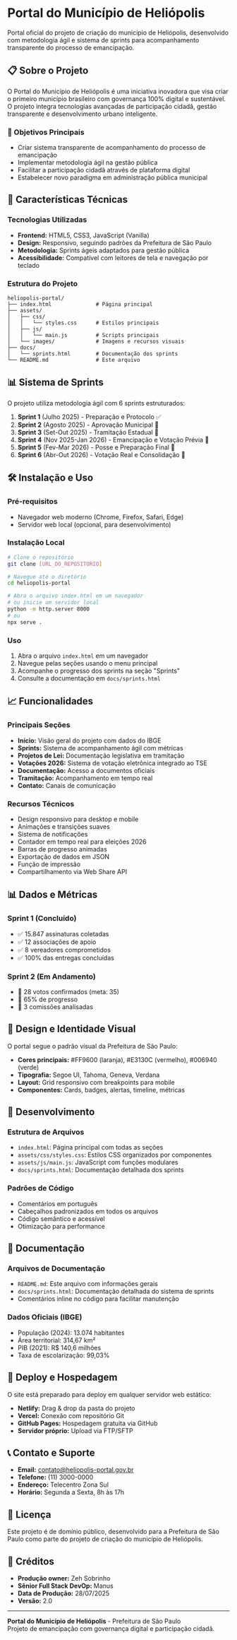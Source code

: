# Portal do Município de Heliópolis

Portal oficial do projeto de criação do município de Heliópolis, desenvolvido com metodologia ágil e sistema de sprints para acompanhamento transparente do processo de emancipação.

## 📋 Sobre o Projeto

O Portal do Município de Heliópolis é uma iniciativa inovadora que visa criar o primeiro município brasileiro com governança 100% digital e sustentável. O projeto integra tecnologias avançadas de participação cidadã, gestão transparente e desenvolvimento urbano inteligente.

### 🎯 Objetivos Principais

- Criar sistema transparente de acompanhamento do processo de emancipação
- Implementar metodologia ágil na gestão pública
- Facilitar a participação cidadã através de plataforma digital
- Estabelecer novo paradigma em administração pública municipal

## 🚀 Características Técnicas

### Tecnologias Utilizadas
- **Frontend:** HTML5, CSS3, JavaScript (Vanilla)
- **Design:** Responsivo, seguindo padrões da Prefeitura de São Paulo
- **Metodologia:** Sprints ágeis adaptados para gestão pública
- **Acessibilidade:** Compatível com leitores de tela e navegação por teclado

### Estrutura do Projeto
```
heliopolis-portal/
├── index.html              # Página principal
├── assets/
│   ├── css/
│   │   └── styles.css      # Estilos principais
│   ├── js/
│   │   └── main.js         # Scripts principais
│   └── images/             # Imagens e recursos visuais
├── docs/
│   └── sprints.html        # Documentação dos sprints
└── README.md               # Este arquivo
```

## 📊 Sistema de Sprints

O projeto utiliza metodologia ágil com 6 sprints estruturados:

1. **Sprint 1** (Julho 2025) - Preparação e Protocolo ✅
2. **Sprint 2** (Agosto 2025) - Aprovação Municipal 🔄
3. **Sprint 3** (Set-Out 2025) - Tramitação Estadual 📅
4. **Sprint 4** (Nov 2025-Jan 2026) - Emancipação e Votação Prévia 📅
5. **Sprint 5** (Fev-Mar 2026) - Posse e Preparação Final 📅
6. **Sprint 6** (Abr-Out 2026) - Votação Real e Consolidação 📅

## 🛠️ Instalação e Uso

### Pré-requisitos
- Navegador web moderno (Chrome, Firefox, Safari, Edge)
- Servidor web local (opcional, para desenvolvimento)

### Instalação Local
```bash
# Clone o repositório
git clone [URL_DO_REPOSITORIO]

# Navegue até o diretório
cd heliopolis-portal

# Abra o arquivo index.html em um navegador
# ou inicie um servidor local
python -m http.server 8000
# ou
npx serve .
```

### Uso
1. Abra o arquivo `index.html` em um navegador
2. Navegue pelas seções usando o menu principal
3. Acompanhe o progresso dos sprints na seção "Sprints"
4. Consulte a documentação em `docs/sprints.html`

## 📈 Funcionalidades

### Principais Seções
- **Início:** Visão geral do projeto com dados do IBGE
- **Sprints:** Sistema de acompanhamento ágil com métricas
- **Projetos de Lei:** Documentação legislativa em tramitação
- **Votações 2026:** Sistema de votação eletrônica integrado ao TSE
- **Documentação:** Acesso a documentos oficiais
- **Tramitação:** Acompanhamento em tempo real
- **Contato:** Canais de comunicação

### Recursos Técnicos
- Design responsivo para desktop e mobile
- Animações e transições suaves
- Sistema de notificações
- Contador em tempo real para eleições 2026
- Barras de progresso animadas
- Exportação de dados em JSON
- Função de impressão
- Compartilhamento via Web Share API

## 📊 Dados e Métricas

### Sprint 1 (Concluído)
- ✅ 15.847 assinaturas coletadas
- ✅ 12 associações de apoio
- ✅ 8 vereadores comprometidos
- ✅ 100% das entregas concluídas

### Sprint 2 (Em Andamento)
- 🔄 28 votos confirmados (meta: 35)
- 🔄 65% de progresso
- 🔄 3 comissões analisadas

## 🎨 Design e Identidade Visual

O portal segue o padrão visual da Prefeitura de São Paulo:
- **Cores principais:** #FF9600 (laranja), #E3130C (vermelho), #006940 (verde)
- **Tipografia:** Segoe UI, Tahoma, Geneva, Verdana
- **Layout:** Grid responsivo com breakpoints para mobile
- **Componentes:** Cards, badges, alertas, timeline, métricas

## 🔧 Desenvolvimento

### Estrutura de Arquivos
- `index.html`: Página principal com todas as seções
- `assets/css/styles.css`: Estilos CSS organizados por componentes
- `assets/js/main.js`: JavaScript com funções modulares
- `docs/sprints.html`: Documentação detalhada dos sprints

### Padrões de Código
- Comentários em português
- Cabeçalhos padronizados em todos os arquivos
- Código semântico e acessível
- Otimização para performance

## 📝 Documentação

### Arquivos de Documentação
- `README.md`: Este arquivo com informações gerais
- `docs/sprints.html`: Documentação detalhada do sistema de sprints
- Comentários inline no código para facilitar manutenção

### Dados Oficiais (IBGE)
- População (2024): 13.074 habitantes
- Área territorial: 314,67 km²
- PIB (2021): R$ 140,6 milhões
- Taxa de escolarização: 99,03%

## 🚀 Deploy e Hospedagem

O site está preparado para deploy em qualquer servidor web estático:
- **Netlify:** Drag & drop da pasta do projeto
- **Vercel:** Conexão com repositório Git
- **GitHub Pages:** Hospedagem gratuita via GitHub
- **Servidor próprio:** Upload via FTP/SFTP

## 📞 Contato e Suporte

- **Email:** contato@heliopolis-portal.gov.br
- **Telefone:** (11) 3000-0000
- **Endereço:** Telecentro Zona Sul
- **Horário:** Segunda a Sexta, 8h às 17h

## 📄 Licença

Este projeto é de domínio público, desenvolvido para a Prefeitura de São Paulo como parte do projeto de criação do município de Heliópolis.

## 👥 Créditos

- **Produção owner:** Zeh Sobrinho
- **Sênior Full Stack DevOp:** Manus
- **Data de Produção:** 28/07/2025
- **Versão:** 2.0

---

**Portal do Município de Heliópolis** - Prefeitura de São Paulo  
Projeto de emancipação com governança digital e participação cidadã.

